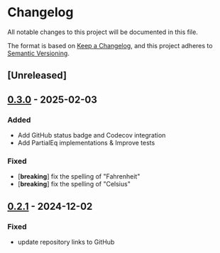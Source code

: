 # Changelog

All notable changes to this project will be documented in this file.

The format is based on [Keep a Changelog](https://keepachangelog.com/en/1.0.0/),
and this project adheres to [Semantic Versioning](https://semver.org/spec/v2.0.0.html).

## [Unreleased]

## [0.3.0](https://github.com/ghismary/weather-utils/compare/v0.2.1...v0.3.0) - 2025-02-03

### Added

- Add GitHub status badge and Codecov integration
- Add PartialEq implementations & Improve tests

### Fixed

- [**breaking**] fix the spelling of "Fahrenheit"
- [**breaking**] fix the spelling of "Celsius"

## [0.2.1](https://github.com/ghismary/weather-utils/compare/v0.2.0...v0.2.1) - 2024-12-02

### Fixed

- update repository links to GitHub
